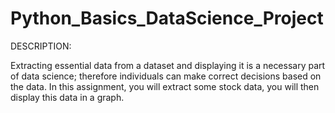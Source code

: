 # Python_Basics_DataScience_Project
DESCRIPTION:

Extracting essential data from a dataset and displaying it is a necessary part of data science; therefore 
individuals can make correct decisions based on the data. In this assignment, you will extract some stock data,
you will then display this data in a graph.

